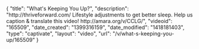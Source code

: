 {
    "title": "What's Keeping You Up?",
    "description": "http:\/\/thriveforward.com\/ Lifestyle adjustments to get better sleep. Help us caption & translate this video! http:\/\/amara.org\/v\/CCLG\/",
    "videoid": "165509",
    "date_created": "1399316159",
    "date_modified": "1418181403",
    "type": "captivate",
    "layout": "video",
    "url": "\/v\/what-s-keeping-you-up\/165509"
}